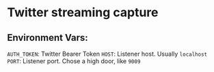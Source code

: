 # Twitter streaming capture

## Environment Vars:
`AUTH_TOKEN`: Twitter Bearer Token
`HOST`: Listener host. Usually `localhost`
`PORT`: Listener port. Chose a high door, like `9009`
